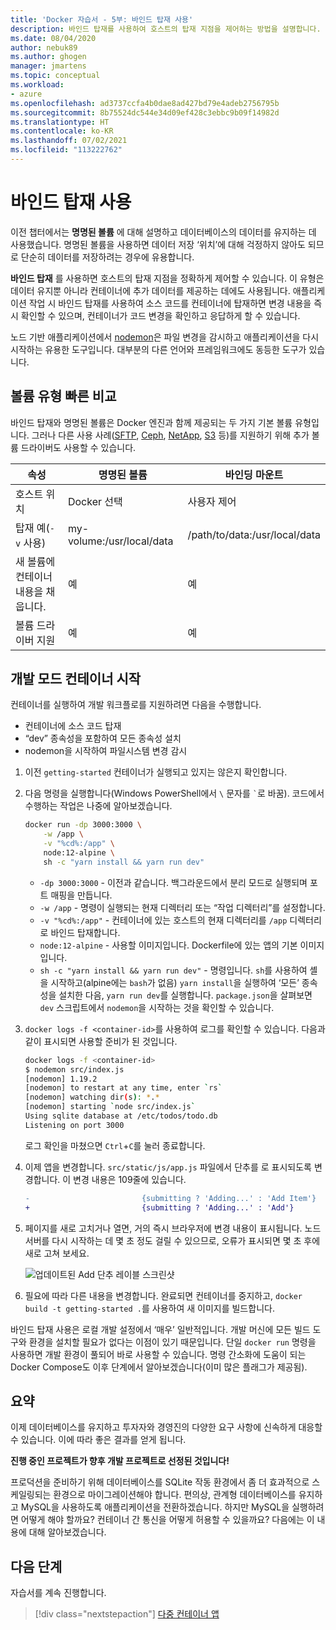 ```yaml
---
title: 'Docker 자습서 - 5부: 바인드 탑재 사용'
description: 바인드 탑재를 사용하여 호스트의 탑재 지점을 제어하는 방법을 설명합니다.
ms.date: 08/04/2020
author: nebuk89
ms.author: ghogen
manager: jmartens
ms.topic: conceptual
ms.workload:
- azure
ms.openlocfilehash: ad3737ccfa4b0dae8ad427bd79e4adeb2756795b
ms.sourcegitcommit: 8b75524dc544e34d09ef428c3ebbc9b09f14982d
ms.translationtype: HT
ms.contentlocale: ko-KR
ms.lasthandoff: 07/02/2021
ms.locfileid: "113222762"
---
```

# <a name="use-bind-mounts"></a>바인드 탑재 사용

이전 챕터에서는 **명명된 볼륨** 에 대해 설명하고 데이터베이스의 데이터를 유지하는 데 사용했습니다. 명명된 볼륨을 사용하면 데이터 저장 ‘위치’에 대해 걱정하지 않아도 되므로 단순히 데이터를 저장하려는 경우에 유용합니다.

**바인드 탑재** 를 사용하면 호스트의 탑재 지점을 정확하게 제어할 수 있습니다. 이 유형은 데이터 유지뿐 아니라 컨테이너에 추가 데이터를 제공하는 데에도 사용됩니다. 애플리케이션 작업 시 바인드 탑재를 사용하여 소스 코드를 컨테이너에 탑재하면 변경 내용을 즉시 확인할 수 있으며, 컨테이너가 코드 변경을 확인하고 응답하게 할 수 있습니다.

노드 기반 애플리케이션에서 [nodemon](https://npmjs.com/package/nodemon)은 파일 변경을 감시하고 애플리케이션을 다시 시작하는 유용한 도구입니다. 대부분의 다른 언어와 프레임워크에도 동등한 도구가 있습니다.

## <a name="quick-volume-type-comparisons"></a>볼륨 유형 빠른 비교

바인드 탑재와 명명된 볼륨은 Docker 엔진과 함께 제공되는 두 가지 기본 볼륨 유형입니다. 그러나 다른 사용 사례([SFTP](https://github.com/vieux/docker-volume-sshfs), [Ceph](https://ceph.com/geen-categorie/getting-started-with-the-docker-rbd-volume-plugin/), [NetApp](https://netappdvp.readthedocs.io/en/stable/), [S3](https://github.com/elementar/docker-s3-volume) 등)를 지원하기 위해 추가 볼륨 드라이버도 사용할 수 있습니다.

| 속성 | 명명된 볼륨 | 바인딩 마운트 |
| -------- | ------------- | ----------- |
| 호스트 위치 | Docker 선택 | 사용자 제어 |
| 탑재 예(`-v` 사용) | my-volume:/usr/local/data | /path/to/data:/usr/local/data |
| 새 볼륨에 컨테이너 내용을 채웁니다. | 예 | 예 |
| 볼륨 드라이버 지원 | 예 | 예 |

## <a name="start-a-dev-mode-container"></a>개발 모드 컨테이너 시작

컨테이너를 실행하여 개발 워크플로를 지원하려면 다음을 수행합니다.

- 컨테이너에 소스 코드 탑재
- “dev” 종속성을 포함하여 모든 종속성 설치
- nodemon을 시작하여 파일시스템 변경 감시

1. 이전 `getting-started` 컨테이너가 실행되고 있지는 않은지 확인합니다.

1. 다음 명령을 실행합니다(Windows PowerShell에서 ` \ ` 문자를 `` ` ``로 바꿈). 코드에서 수행하는 작업은 나중에 알아보겠습니다.

    ```bash
    docker run -dp 3000:3000 \
        -w /app \
        -v "%cd%:/app" \
        node:12-alpine \
        sh -c "yarn install && yarn run dev"
    ```

    - `-dp 3000:3000` - 이전과 같습니다. 백그라운드에서 분리 모드로 실행되며 포트 매핑을 만듭니다.
    - `-w /app` - 명령이 실행되는 현재 디렉터리 또는 “작업 디렉터리”를 설정합니다.
    - `-v "%cd%:/app"` - 컨테이너에 있는 호스트의 현재 디렉터리를 `/app` 디렉터리로 바인드 탑재합니다.
    - `node:12-alpine` - 사용할 이미지입니다. Dockerfile에 있는 앱의 기본 이미지입니다.
    - `sh -c "yarn install && yarn run dev"` - 명령입니다. `sh`를 사용하여 셸을 시작하고(alpine에는 `bash`가 없음) `yarn install`을 실행하여 ‘모든’ 종속성을 설치한 다음, `yarn run dev`를 실행합니다. `package.json`을 살펴보면 `dev` 스크립트에서 `nodemon`을 시작하는 것을 확인할 수 있습니다.

1. `docker logs -f <container-id>`를 사용하여 로그를 확인할 수 있습니다. 다음과 같이 표시되면 사용할 준비가 된 것입니다.

    ```bash
    docker logs -f <container-id>
    $ nodemon src/index.js
    [nodemon] 1.19.2
    [nodemon] to restart at any time, enter `rs`
    [nodemon] watching dir(s): *.*
    [nodemon] starting `node src/index.js`
    Using sqlite database at /etc/todos/todo.db
    Listening on port 3000
    ```

    로그 확인을 마쳤으면 `Ctrl`+`C`를 눌러 종료합니다.

1. 이제 앱을 변경합니다. `src/static/js/app.js` 파일에서 단추를 로 표시되도록 변경합니다. 이 변경 내용은 109줄에 있습니다.

    ```diff
    -                         {submitting ? 'Adding...' : 'Add Item'}
    +                         {submitting ? 'Adding...' : 'Add'}
    ```

1. 페이지를 새로 고치거나 열면, 거의 즉시 브라우저에 변경 내용이 표시됩니다. 노드 서버를 다시 시작하는 데 몇 초 정도 걸릴 수 있으므로, 오류가 표시되면 몇 초 후에 새로 고쳐 보세요.

    ![업데이트된 Add 단추 레이블 스크린샷](media/updated-add-button.png)

1. 필요에 따라 다른 내용을 변경합니다. 완료되면 컨테이너를 중지하고, `docker build -t getting-started .`를 사용하여 새 이미지를 빌드합니다.

바인드 탑재 사용은 로컬 개발 설정에서 ‘매우’ 일반적입니다. 개발 머신에 모든 빌드 도구와 환경을 설치할 필요가 없다는 이점이 있기 때문입니다. 단일 `docker run` 명령을 사용하면 개발 환경이 풀되어 바로 사용할 수 있습니다. 명령 간소화에 도움이 되는 Docker Compose도 이후 단계에서 알아보겠습니다(이미 많은 플래그가 제공됨).

## <a name="recap"></a>요약

이제 데이터베이스를 유지하고 투자자와 경영진의 다양한 요구 사항에 신속하게 대응할 수 있습니다. 이에 따라 좋은 결과를 얻게 됩니다.

**진행 중인 프로젝트가 향후 개발 프로젝트로 선정된 것입니다!**

프로덕션을 준비하기 위해 데이터베이스를 SQLite 작동 환경에서 좀 더 효과적으로 스케일링되는 환경으로 마이그레이션해야 합니다. 편의상, 관계형 데이터베이스를 유지하고 MySQL을 사용하도록 애플리케이션을 전환하겠습니다. 하지만 MySQL을 실행하려면 어떻게 해야 할까요? 컨테이너 간 통신을 어떻게 허용할 수 있을까요? 다음에는 이 내용에 대해 알아보겠습니다.

## <a name="next-steps"></a>다음 단계

자습서를 계속 진행합니다.

> [!div class="nextstepaction"]
> [다중 컨테이너 앱](multi-container-apps.md)
